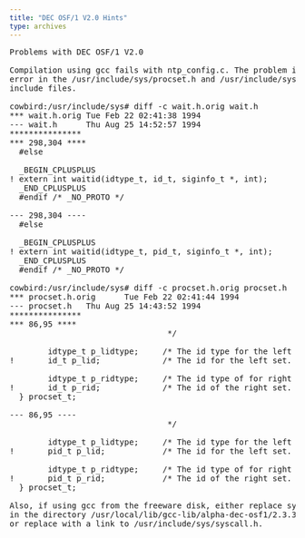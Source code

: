 ```yaml
---
title: "DEC OSF/1 V2.0 Hints"
type: archives
---
```


<div id="body">

<pre>Problems with DEC OSF/1 V2.0

Compilation using gcc fails with ntp_config.c. The problem is an apparent
error in the /usr/include/sys/procset.h and /usr/include/sys/wait.h
include files.

cowbird:/usr/include/sys# diff -c wait.h.orig wait.h
*** wait.h.orig Tue Feb 22 02:41:38 1994
--- wait.h      Thu Aug 25 14:52:57 1994
***************
*** 298,304 ****
  #else

  _BEGIN_CPLUSPLUS
! extern int waitid(idtype_t, id_t, siginfo_t *, int);
  _END_CPLUSPLUS
  #endif /* _NO_PROTO */

--- 298,304 ----
  #else

  _BEGIN_CPLUSPLUS
! extern int waitid(idtype_t, pid_t, siginfo_t *, int);
  _END_CPLUSPLUS
  #endif /* _NO_PROTO */

cowbird:/usr/include/sys# diff -c procset.h.orig procset.h
*** procset.h.orig      Tue Feb 22 02:41:44 1994
--- procset.h   Thu Aug 25 14:43:52 1994
***************
*** 86,95 ****
                                 */

        idtype_t p_lidtype;     /* The id type for the left set. */
!       id_t p_lid;             /* The id for the left set. */

        idtype_t p_ridtype;     /* The id type of for right set. */
!       id_t p_rid;             /* The id of the right set. */
  } procset_t;

--- 86,95 ----
                                 */

        idtype_t p_lidtype;     /* The id type for the left set. */
!       pid_t p_lid;            /* The id for the left set. */

        idtype_t p_ridtype;     /* The id type of for right set. */
!       pid_t p_rid;            /* The id of the right set. */
  } procset_t;

Also, if using gcc from the freeware disk, either replace syscall.h
in the directory /usr/local/lib/gcc-lib/alpha-dec-osf1/2.3.3/include
or replace with a link to /usr/include/sys/syscall.h.

</pre>

</div>